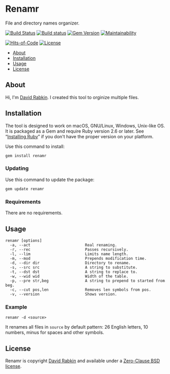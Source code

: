 # Renamr
File and directory names organizer.

[![Build
Status](https://travis-ci.org/rdavid/renamr.svg)](https://travis-ci.org/rdavid/renamr)
[![Build
status](https://ci.appveyor.com/api/projects/status/cca9iog230smu3k2?svg=true)](https://ci.appveyor.com/project/rdavid/renamr)
[![Gem
Version](https://badge.fury.io/rb/renamr.svg)](https://badge.fury.io/rb/renamr)
[![Maintainability](https://api.codeclimate.com/v1/badges/406f1433b0b9e0509a6e/maintainability)](https://codeclimate.com/github/rdavid/renamr/maintainability)

[![Hits-of-Code](https://hitsofcode.com/github/rdavid/renamr)](https://hitsofcode.com/view/github/rdavid/renamr)
[![License](https://img.shields.io/badge/license-0BSD-green)](https://github.com/rdavid/renamr/blob/master/LICENSE)


* [About](#about)
* [Installation](#installation)
* [Usage](#usage)
* [License](#license)

## About
Hi, I'm [David Rabkin](http://cv.rabkin.co.il). I created this tool to
orginize multiple files.

## Installation
The tool is designed to work on macOS, GNU/Linux, Windows, Unix-like OS. It is
packaged as a Gem and require Ruby version 2.6 or later.  See “[Installing
Ruby](https://www.ruby-lang.org/en/documentation/installation/)” if you don't
have the proper version on your platform.

Use this command to install:

    gem install renamr

### Updating
Use this command to update the package:

    gem update renamr

### Requirements
There are no requirements.

## Usage
    renamr [options]
      -a, --act                        Real renaming.
      -r, --rec                        Passes recursively.
      -l, --lim                        Limits name length.
      -m, --mod                        Prepends modification time.
      -d, --dir dir                    Directory to rename.
      -s, --src src                    A string to substitute.
      -t, --dst dst                    A string to replace to.
      -w, --wid wid                    Width of the table.
      -p, --pre str,beg                A string to prepend to started from beg.
      -c, --cut pos,len                Removes len symbols from pos.
      -v, --version                    Shows version.

### Example

    renamr -d <source>

It renames all files in `source` by default pattern: 26 English letters,
10 numbers, minus for spaces and other symbols.

## License
Renamr is copyright [David Rabkin](http://cv.rabkin.co.il) and
available under a [Zero-Clause BSD license](https://github.com/rdavid/renamr/blob/master/LICENSE).
